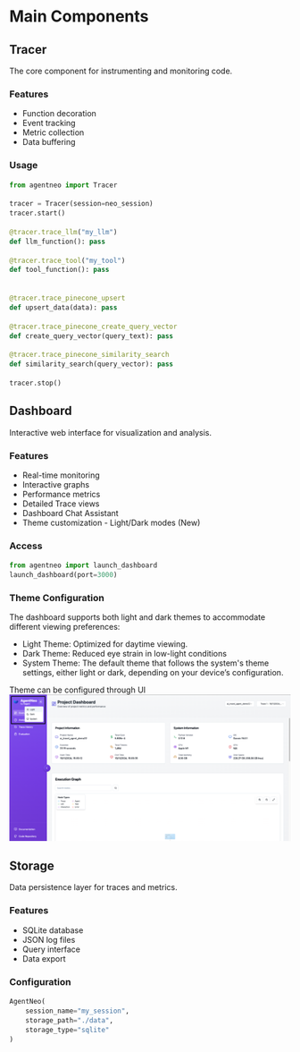 # Main Components

## Tracer
The core component for instrumenting and monitoring code.

### Features
- Function decoration
- Event tracking
- Metric collection
- Data buffering

### Usage
```python
from agentneo import Tracer

tracer = Tracer(session=neo_session)
tracer.start()

@tracer.trace_llm("my_llm")
def llm_function(): pass

@tracer.trace_tool("my_tool")
def tool_function(): pass


@tracer.trace_pinecone_upsert
def upsert_data(data): pass

@tracer.trace_pinecone_create_query_vector
def create_query_vector(query_text): pass

@tracer.trace_pinecone_similarity_search
def similarity_search(query_vector): pass

tracer.stop()

```

## Dashboard
Interactive web interface for visualization and analysis.

### Features
- Real-time monitoring
- Interactive graphs
- Performance metrics
- Detailed Trace views
- Dashboard Chat Assistant 
- Theme customization - Light/Dark modes (New)

### Access
```python
from agentneo import launch_dashboard
launch_dashboard(port=3000)
```

### Theme Configuration
The dashboard supports both light and dark themes to accommodate different viewing preferences:

- Light Theme: Optimized for daytime viewing.
- Dark Theme: Reduced eye strain in low-light conditions
- System Theme: The default theme that follows the system's theme settings, either light or dark, depending on your device’s configuration.

Theme can be configured through UI 
![Toogle Theme](../../assets/ToogleTheme.png)

## Storage
Data persistence layer for traces and metrics.

### Features
- SQLite database
- JSON log files
- Query interface
- Data export

### Configuration
```python
AgentNeo(
    session_name="my_session",
    storage_path="./data",
    storage_type="sqlite"
)
```